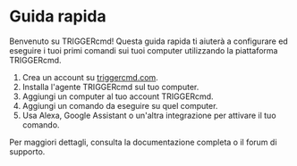 # Guida rapida

Benvenuto su TRIGGERcmd! Questa guida rapida ti aiuterà a configurare ed eseguire i tuoi primi comandi sui tuoi computer utilizzando la piattaforma TRIGGERcmd.

1. Crea un account su [triggercmd.com](https://www.triggercmd.com).
2. Installa l'agente TRIGGERcmd sul tuo computer.
3. Aggiungi un computer al tuo account TRIGGERcmd.
4. Aggiungi un comando da eseguire su quel computer.
5. Usa Alexa, Google Assistant o un'altra integrazione per attivare il tuo comando.

Per maggiori dettagli, consulta la documentazione completa o il forum di supporto.
